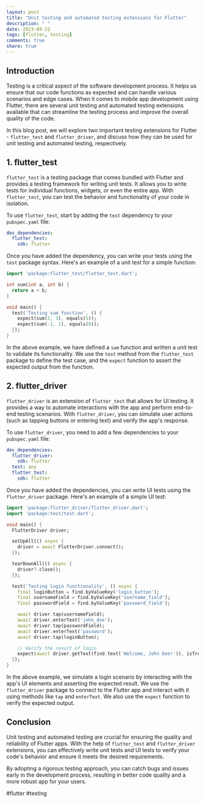 ```yaml
---
layout: post
title: "Unit testing and automated testing extensions for Flutter"
description: " "
date: 2023-09-22
tags: [flutter, testing]
comments: true
share: true
---
```


## Introduction

Testing is a critical aspect of the software development process. It helps us ensure that our code functions as expected and can handle various scenarios and edge cases. When it comes to mobile app development using Flutter, there are several unit testing and automated testing extensions available that can streamline the testing process and improve the overall quality of the code.

In this blog post, we will explore two important testing extensions for Flutter - `flutter_test` and `flutter_driver`, and discuss how they can be used for unit testing and automated testing, respectively.

## 1. flutter_test

`flutter_test` is a testing package that comes bundled with Flutter and provides a testing framework for writing unit tests. It allows you to write tests for individual functions, widgets, or even the entire app. With `flutter_test`, you can test the behavior and functionality of your code in isolation.

To use `flutter_test`, start by adding the `test` dependency to your `pubspec.yaml` file:

```yaml
dev_dependencies:
  flutter_test:
    sdk: flutter
```

Once you have added the dependency, you can write your tests using the `test` package syntax. Here's an example of a unit test for a simple function:

```dart
import 'package:flutter_test/flutter_test.dart';

int sum(int a, int b) {
  return a + b;
}

void main() {
  test('Testing sum function', () {
    expect(sum(2, 3), equals(5));
    expect(sum(-1, 1), equals(0));
  });
}
```

In the above example, we have defined a `sum` function and written a unit test to validate its functionality. We use the `test` method from the `flutter_test` package to define the test case, and the `expect` function to assert the expected output from the function.

## 2. flutter_driver

`flutter_driver` is an extension of `flutter_test` that allows for UI testing. It provides a way to automate interactions with the app and perform end-to-end testing scenarios. With `flutter_driver`, you can simulate user actions (such as tapping buttons or entering text) and verify the app's response.

To use `flutter_driver`, you need to add a few dependencies to your `pubspec.yaml` file:

```yaml
dev_dependencies:
  flutter_driver:
    sdk: flutter
  test: any
  flutter_test:
    sdk: flutter
```

Once you have added the dependencies, you can write UI tests using the `flutter_driver` package. Here's an example of a simple UI test:

```dart
import 'package:flutter_driver/flutter_driver.dart';
import 'package:test/test.dart';

void main() {
  FlutterDriver driver;

  setUpAll(() async {
    driver = await FlutterDriver.connect();
  });

  tearDownAll(() async {
    driver?.close();
  });

  test('Testing login functionality', () async {
    final loginButton = find.byValueKey('login_button');
    final usernameField = find.byValueKey('username_field');
    final passwordField = find.byValueKey('password_field');

    await driver.tap(usernameField);
    await driver.enterText('john_doe');
    await driver.tap(passwordField);
    await driver.enterText('password');
    await driver.tap(loginButton);

    // Verify the result of login
    expect(await driver.getText(find.text('Welcome, John Doe!')), isTrue);
  });
}
```

In the above example, we simulate a login scenario by interacting with the app's UI elements and asserting the expected result. We use the `flutter_driver` package to connect to the Flutter app and interact with it using methods like `tap` and `enterText`. We also use the `expect` function to verify the expected output.

## Conclusion

Unit testing and automated testing are crucial for ensuring the quality and reliability of Flutter apps. With the help of `flutter_test` and `flutter_driver` extensions, you can effectively write unit tests and UI tests to verify your code's behavior and ensure it meets the desired requirements.

By adopting a rigorous testing approach, you can catch bugs and issues early in the development process, resulting in better code quality and a more robust app for your users.

#flutter #testing